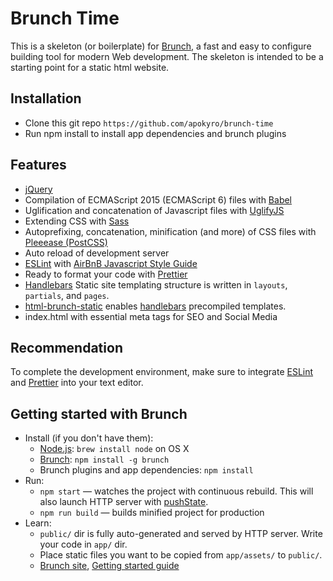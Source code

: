 # Brunch Time

This is a skeleton (or boilerplate) for [Brunch](http://brunch.io), a fast and easy to configure building tool for modern Web development. The skeleton is intended to be a starting point for a static html website.

## Installation

* Clone this git repo `https://github.com/apokyro/brunch-time`
* Run npm install to install app dependencies and brunch plugins

## Features

* [jQuery](http://jquery.com)
* Compilation of ECMAScript 2015 (ECMAScript 6) files with [Babel](https://babeljs.io)
* Uglification and concatenation of Javascript files with [UglifyJS](http://lisperator.net/uglifyjs/)
* Extending CSS with [Sass](http://sass-lang.com)
* Autoprefixing, concatenation, minification (and more) of CSS files with [Pleeease (PostCSS)](http://pleeease.io)
* Auto reload of development server
* [ESLint](http://eslint.org) with [AirBnB Javascript Style Guide](https://github.com/airbnb/javascript)
* Ready to format your code with [Prettier](https://prettier.io)
* [Handlebars](http://handlebarsjs.com) Static site templating structure is written in `layouts`, `partials`, and `pages`.
* [html-brunch-static](https://github.com/bmatcuk/html-brunch-static) enables [handlebars](http://handlebarsjs.com/) precompiled templates.
* index.html with essential meta tags for SEO and Social Media

## Recommendation

To complete the development environment, make sure to integrate [ESLint](https://eslint.org/docs/user-guide/integrations) and [Prettier](https://prettier.io/docs/en/editors.html) into your text editor.

## Getting started with Brunch

* Install (if you don't have them):
  * [Node.js](http://nodejs.org): `brew install node` on OS X
  * [Brunch](http://brunch.io): `npm install -g brunch`
  * Brunch plugins and app dependencies: `npm install`
* Run:
  * `npm start` — watches the project with continuous rebuild. This will also launch HTTP server with [pushState](https://developer.mozilla.org/en-US/docs/Web/Guide/API/DOM/Manipulating_the_browser_history).
  * `npm run build` — builds minified project for production
* Learn:
  * `public/` dir is fully auto-generated and served by HTTP server. Write your code in `app/` dir.
  * Place static files you want to be copied from `app/assets/` to `public/`.
  * [Brunch site](http://brunch.io), [Getting started guide](https://github.com/brunch/brunch-guide#readme)
